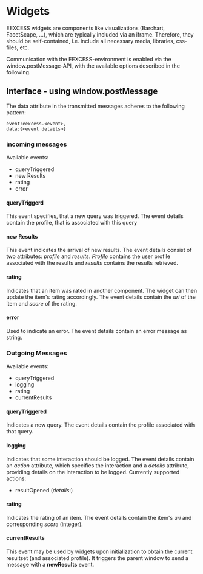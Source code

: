 # Widgets

EEXCESS widgets are components like visualizations (Barchart, FacetScape, ...), which are typically included via an iframe. Therefore, they should be self-contained, i.e. include all necessary media, libraries, css-files, etc.

Communication with the EEXCESS-environment is enabled via the window.postMessage-API, with the available options described in the following.

## Interface - using window.postMessage

The data attribute in the transmitted messages adheres to the following pattern:
    
    event:eexcess.<event>,
    data:{<event details>}
 
### incoming messages
Available events:
* queryTriggered
* new Results
* rating
* error

#### queryTriggerd
This event specifies, that a new query was triggered. The event details contain the profile, that is associated with this query

#### new Results
This event indicates the arrival of new results. The event details consist of two attributes: _profile_ and _results_. _Profile_ contains the user profile associated with the results and _results_ contains the results retrieved.

#### rating
Indicates that an item was rated in another component. The widget can then update the item's rating accordingly. The event details contain the _uri_ of the item and _score_ of the rating.

#### error
Used to indicate an error. The event details contain an error message as string.


### Outgoing Messages
Available events:
* queryTriggered
* logging
* rating
* currentResults

#### queryTriggered
Indicates a new query. The event details contain the profile associated with that query.

#### logging
Indicates that some interaction should be logged. The event details contain an _action_ attribute, which specifies the interaction and a _details_ attribute, providing details on the interaction to be logged.
Currently supported actions:
* resultOpened (_details_:<url>)

#### rating
Indicates the rating of an item. The event details contain the item's _uri_ and corresponding _score_ (integer).

#### currentResults
This event may be used by widgets upon initialization to obtain the current resultset (and associated profile). It triggers the parent window to send a message with a **newResults** event.
